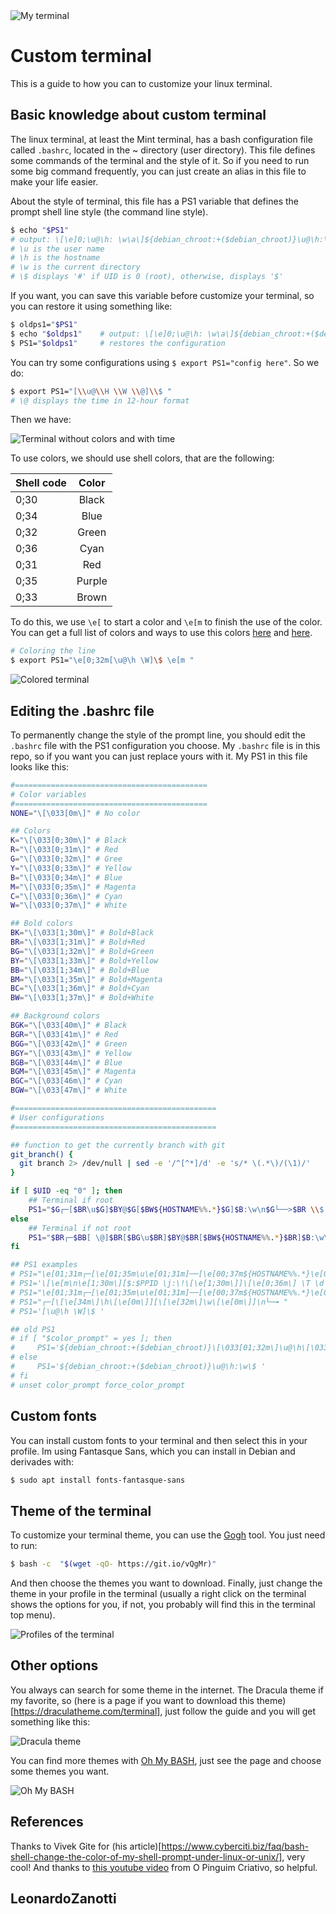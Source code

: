 <img src="./my_terminal.png" alt="My terminal" />

# Custom terminal
This is a guide to how you can to customize your linux terminal.

## Basic knowledge about custom terminal
The linux terminal, at least the Mint terminal, has a bash configuration file called `.bashrc`, located in the ~ directory (user directory). This file defines some commands of the terminal and the style of it. So if you need to run some big command frequently, you can just create an alias in this file to make your life easier.

About the style of terminal, this file has a PS1 variable that defines the prompt shell line style (the command line style).
```bash
$ echo "$PS1"
# output: \[\e]0;\u@\h: \w\a\]${debian_chroot:+($debian_chroot)}\u@\h:\w\$
# \u is the user name
# \h is the hostname
# \w is the current directory
# \$ displays '#' if UID is 0 (root), otherwise, displays '$'
```
If you want, you can save this variable before customize your terminal, so you can restore it using something like:
```bash
$ oldps1="$PS1"
$ echo "$oldps1" 	# output: \[\e]0;\u@\h: \w\a\]${debian_chroot:+($debian_chroot)}\u@\h:\w\$
$ PS1="$oldps1"		# restores the configuration
```

You can try some configurations using `$ export PS1="config here"`. So we do:
```bash
$ export PS1="[\\u@\\H \\W \\@]\\$ "
# \@ displays the time in 12-hour format
```
Then we have:

<img src="./time_nocolor_terminal.png" alt="Terminal without colors and with time" />

To use colors, we should use shell colors, that are the following:

| Shell code | Color  |
| -----------|:------:|
| 0;30       | Black  |
| 0;34       | Blue   |
| 0;32       | Green  |
| 0;36       | Cyan   |
| 0;31       | Red 	  |
| 0;35       | Purple |
| 0;33       | Brown  |

To do this, we use `\e[` to start a color and `\e[m` to finish the use of the color. You can get a full list of colors and ways to use this colors [here](https://gist.github.com/vratiu/9780109) and [here](https://www.vivaolinux.com.br/dica/Shell-script-com-texto-colorido).

```bash
# Coloring the line
$ export PS1="\e[0;32m[\u@\h \W]\$ \e[m "
```

<img src="./colored_terminal.png" alt="Colored terminal" />

## Editing the .bashrc file
To permanently change the style of the prompt line, you should edit the `.bashrc` file with the PS1 configuration you choose. My `.bashrc` file is in this repo, so if you want you can just replace yours with it. My PS1 in this file looks like this:
```bash
#===========================================
# Color variables
#===========================================
NONE="\[\033[0m\]" # No color

## Colors
K="\[\033[0;30m\]" # Black
R="\[\033[0;31m\]" # Red
G="\[\033[0;32m\]" # Gree
Y="\[\033[0;33m\]" # Yellow
B="\[\033[0;34m\]" # Blue
M="\[\033[0;35m\]" # Magenta
C="\[\033[0;36m\]" # Cyan
W="\[\033[0;37m\]" # White

## Bold colors
BK="\[\033[1;30m\]" # Bold+Black
BR="\[\033[1;31m\]" # Bold+Red
BG="\[\033[1;32m\]" # Bold+Green
BY="\[\033[1;33m\]" # Bold+Yellow
BB="\[\033[1;34m\]" # Bold+Blue
BM="\[\033[1;35m\]" # Bold+Magenta
BC="\[\033[1;36m\]" # Bold+Cyan
BW="\[\033[1;37m\]" # Bold+White

## Background colors
BGK="\[\033[40m\]" # Black
BGR="\[\033[41m\]" # Red
BGG="\[\033[42m\]" # Green
BGY="\[\033[43m\]" # Yellow
BGB="\[\033[44m\]" # Blue
BGM="\[\033[45m\]" # Magenta
BGC="\[\033[46m\]" # Cyan
BGW="\[\033[47m\]" # White

#=============================================
# User configurations
#=============================================

## function to get the currently branch with git
git_branch() {
  git branch 2> /dev/null | sed -e '/^[^*]/d' -e 's/* \(.*\)/(\1)/'
}

if [ $UID -eq "0" ]; then
    ## Terminal if root
    PS1="$G┌─[$BR\u$G]$BY@$G[$BW${HOSTNAME%%.*}$G]$B:\w\n$G└──>$BR \\$ $NONE"
else
    ## Terminal if not root
    PS1="$BR┌─$BB[ \@]$BR[$BG\u$BR]$BY@$BR[$BW${HOSTNAME%%.*}$BR]$B:\w\n$BR└──>$BG \$(git_branch) \\$ $NONE"
fi

## PS1 examples
# PS1="\e[01;31m┌─[\e[01;35m\u\e[01;31m]──[\e[00;37m${HOSTNAME%%.*}\e[01;32m]:\w$\e[01;31m\n\e[01;31m└──\e[01;36m>>\e[00m"
# PS1='\[\e[m\n\e[1;30m\][$:$PPID \j:\!\[\e[1;30m\]]\[\e[0;36m\] \T \d \[\e[1;30m\][\[\e[1;34m\]\u@\H\[\e[1;30m\]:\[\e[0;37m\]${SSH_TTY} \[\e[0;32m\]+${SHLVL}\[\e[1;30m\]] \[\e[1;37m\]\w\[\e[0;37m\] \n($SHLVL:\!)\$ '}
# PS1="\e[01;31m┌─[\e[01;35m\u\e[01;31m]──[\e[00;37m${HOSTNAME%%.*}\e[01;32m]:\w$\e[01;31m\n\e[01;31m└──\e[01;36m>>\e[00m"
# PS1="┌─[\[\e[34m\]\h\[\e[0m\]][\[\e[32m\]\w\[\e[0m\]]\n└─╼ "
# PS1='[\u@\h \W]\$ '

## old PS1
# if [ "$color_prompt" = yes ]; then
#     PS1='${debian_chroot:+($debian_chroot)}\[\033[01;32m\]\u@\h\[\033[00m\]:\[\033[01;34m\]\w\[\033[00m\]\$ '
# else
#     PS1='${debian_chroot:+($debian_chroot)}\u@\h:\w\$ '
# fi
# unset color_prompt force_color_prompt
```

## Custom fonts
You can install custom fonts to your terminal and then select this in your profile. Im using Fantasque Sans, which you can install in Debian and derivades with:
```bash
$ sudo apt install fonts-fantasque-sans
```

## Theme of the terminal
To customize your terminal theme, you can use the [Gogh](https://mayccoll.github.io/Gogh/) tool. You just need to run:
```bash
$ bash -c  "$(wget -qO- https://git.io/vQgMr)"
```
And then choose the themes you want to download. Finally, just change the theme in your profile in the terminal (usually a right click on the terminal shows the options for you, if not, you probably will find this in the terminal top menu).

<img src="profiles_terminal" alt="Profiles of the terminal" />

## Other options
You always can search for some theme in the internet. The Dracula theme if my favorite, so (here is a page if you want to download this theme)[https://draculatheme.com/terminal], just follow the guide and you will get something like this:

<img src="https://draculatheme.com/static/img/screenshots/terminal.png" alt="Dracula theme" />

You can find more themes with [Oh My BASH](https://ohmybash.nntoan.com/), just see the page and choose some themes you want.

<img src="https://ohmybash.nntoan.com/assets/img/themes/nebirhos.jpg" alt="Oh My BASH" />

## References
Thanks to Vivek Gite for (his article)[https://www.cyberciti.biz/faq/bash-shell-change-the-color-of-my-shell-prompt-under-linux-or-unix/], very cool!
And thanks to [this youtube video](https://www.youtube.com/watch?v=oJrxue3PjaY) from O Pinguim Criativo, so helpful.

## LeonardoZanotti